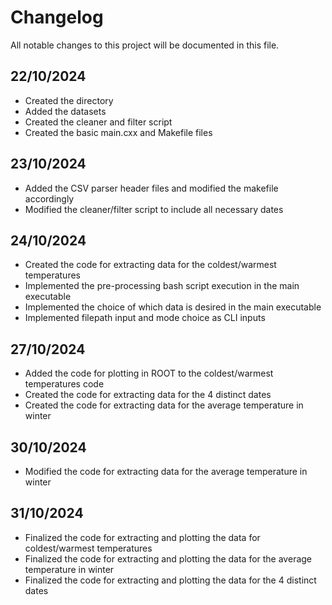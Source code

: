 # Changelog

All notable changes to this project will be documented in this file.

## 22/10/2024
- Created the directory
- Added the datasets
- Created the cleaner and filter script
- Created the basic main.cxx and Makefile files

## 23/10/2024
- Added the CSV parser header files and modified the makefile accordingly
- Modified the cleaner/filter script to include all necessary dates

## 24/10/2024
- Created the code for extracting data for the coldest/warmest temperatures
- Implemented the pre-processing bash script execution in the main executable
- Implemented the choice of which data is desired in the main executable
- Implemented filepath input and mode choice as CLI inputs

## 27/10/2024
- Added the code for plotting in ROOT to the coldest/warmest temperatures code
- Created the code for extracting data for the 4 distinct dates
- Created the code for extracting data for the average temperature in winter

## 30/10/2024
- Modified the code for extracting data for the average temperature in winter

## 31/10/2024
- Finalized the code for extracting and plotting the data for coldest/warmest temperatures
- Finalized the code for extracting and plotting the data for the average temperature in winter
- Finalized the code for extracting and plotting the data for the 4 distinct dates
